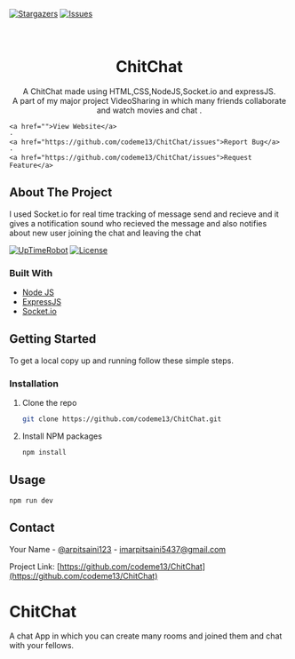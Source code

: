 <!--
*** Thanks for checking out the Best-README-Template. If you have a suggestion
*** that would make this better, please fork the repo and create a pull request
*** or simply open an issue with the tag "enhancement".
*** Thanks again! Now go create something AMAZING! :D
***
***
***
*** To avoid retyping too much info. Do a search and replace for the following:
***  A Chatting  website made using HTML,CSS,nodeJS, Socket.io and expressJS
***  A part of my major project VideoSharing in which many friends collaborate and watch movies and chat .
-->



<!-- PROJECT SHIELDS -->
<!--
*** I'm using markdown "reference style" links for readability.
*** Reference links are enclosed in brackets [ ] instead of parentheses ( ).
*** See the bottom of this document for the declaration of the reference variables
*** for contributors-url, forks-url, etc. This is an optional, concise syntax you may use.
*** https://www.markdownguide.org/basic-syntax/#reference-style-links
-->
[![Stargazers][stars-shield]][stars-url]
[![Issues][issues-shield]][issues-url]



<!-- PROJECT LOGO -->
<br />
<p align="center">
  <a href="https://github.com/codeme13/ChitChat">
<!--     <img src="https://fontmeme.com/permalink/210128/2dd1c559b9f59998c51b723226715d97.png" alt="Logo" height="80"> -->
  </a>
  <h1 align="center">ChitChat</h1>

  <p align="center">
    A ChitChat made using  HTML,CSS,NodeJS,Socket.io and expressJS.  <br />
     A part of my major project VideoSharing in which many friends collaborate and watch movies and chat .
  
    <a href="">View Website</a>
    ·
    <a href="https://github.com/codeme13/ChitChat/issues">Report Bug</a>
    ·
    <a href="https://github.com/codeme13/ChitChat/issues">Request Feature</a>
  </p>
</p>




<!-- ABOUT THE PROJECT -->
## About The Project  

I used Socket.io for real time tracking of message send and recieve and it gives a notification sound who recieved the message and also notifies about new user joining the chat and leaving the chat



[![UpTimeRobot](https://img.shields.io/uptimerobot/ratio/7/m787581594-f7ddf3609b475948912e312a)](https://stats.uptimerobot.com/lE9mpSo4Nw)
[![License](https://img.shields.io/github/license/codeme13/ChitChat)](https://github.com/codeme13/ChitChat/blob/master/LICENSE)

### Built With

* [Node JS](https://nodejs.org/en/docs/)
* [ExpressJS](https://devdocs.io/express/)
* [Socket.io](https://socket.io/)



<!-- GETTING STARTED -->
## Getting Started

To get a local copy up and running follow these simple steps.

### Installation

1. Clone the repo
   ```sh
   git clone https://github.com/codeme13/ChitChat.git
   ```
2. Install NPM packages
   ```sh
   npm install
   ```

## Usage

```npm run dev```

<!-- CONTACT -->
## Contact

Your Name - [@arpitsaini123](https://twitter.com/arpitsaini123) - imarpitsaini5437@gmail.com

Project Link: [https://github.com/codeme13/ChitChat](https://github.com/codeme13/ChitChat)



<!-- MARKDOWN LINKS & IMAGES -->
<!-- https://www.markdownguide.org/basic-syntax/#reference-style-links -->
[contributors-shield]: https://img.shields.io/github/contributors/codeme13/ChitChat.svg?style=for-the-badge
[contributors-url]: https://github.com/codeme13/ChitChat/graphs/contributors
[forks-shield]: https://img.shields.io/github/forks/codeme13/ChitChat.svg?style=for-the-badge
[forks-url]: https://github.com/codeme13/ChitChat/network/members
[stars-shield]: https://img.shields.io/github/stars/codeme13/ChitChat.svg?style=for-the-badge
[stars-url]: https://github.com/codeme13//stargazers
[issues-shield]: https://img.shields.io/github/issues/codeme13/ChitChat.svg?style=for-the-badge
[issues-url]: https://github.com/codeme13/ChitChat/issues
[license-shield]: https://img.shields.io/github/license/codeme13/ChitChat.svg?style=for-the-badge
[license-url]: https://github.com/codeme13/ChitChat/blob/master/LICENSE.txt
[linkedin-shield]: https://img.shields.io/badge/-LinkedIn-black.svg?style=for-the-badge&logo=linkedin&colorB=555
[linkedin-url]: https://linkedin.com/in/codeme13




# ChitChat
A chat App in which you can create many rooms and joined them and chat with your fellows.
